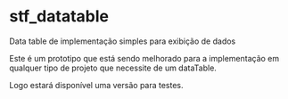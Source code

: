 # stf_datatable
Data table de implementação simples para exibição de dados

Este é um prototipo que está sendo melhorado para a implementação em qualquer 
tipo de projeto que necessite de um dataTable.

Logo estará disponível uma versão para testes. 
